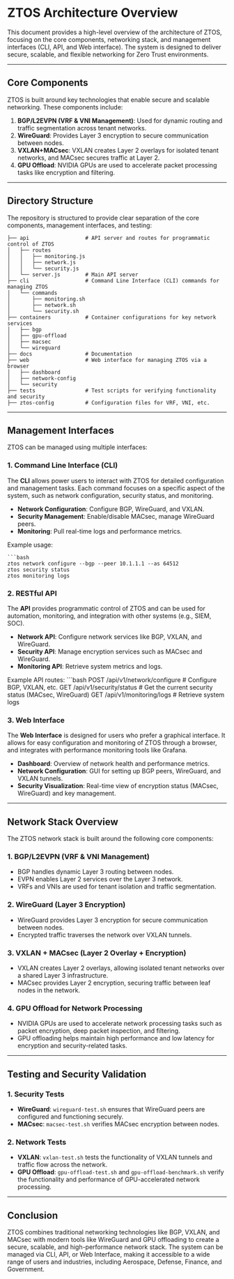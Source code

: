 # ZTOS Architecture Overview

This document provides a high-level overview of the architecture of ZTOS, focusing on the core components, networking stack, and management interfaces (CLI, API, and Web interface). The system is designed to deliver secure, scalable, and flexible networking for Zero Trust environments.

---

## Core Components

ZTOS is built around key technologies that enable secure and scalable networking. These components include:

1. **BGP/L2EVPN (VRF & VNI Management)**: Used for dynamic routing and traffic segmentation across tenant networks.
2. **WireGuard**: Provides Layer 3 encryption to secure communication between nodes.
3. **VXLAN+MACsec**: VXLAN creates Layer 2 overlays for isolated tenant networks, and MACsec secures traffic at Layer 2.
4. **GPU Offload**: NVIDIA GPUs are used to accelerate packet processing tasks like encryption and filtering.

---

## Directory Structure

The repository is structured to provide clear separation of the core components, management interfaces, and testing:

	├── api                  # API server and routes for programmatic control of ZTOS
	│   ├── routes
	│   │   ├── monitoring.js
	│   │   ├── network.js
	│   │   └── security.js
	│   └── server.js        # Main API server
	├── cli                  # Command Line Interface (CLI) commands for managing ZTOS
	│   └── commands
	│       ├── monitoring.sh
	│       ├── network.sh
	│       └── security.sh
	├── containers           # Container configurations for key network services
	│   ├── bgp
	│   ├── gpu-offload
	│   ├── macsec
	│   └── wireguard
	├── docs                 # Documentation
	├── web                  # Web interface for managing ZTOS via a browser
	│   ├── dashboard
	│   ├── network-config
	│   └── security
	├── tests                # Test scripts for verifying functionality and security
	├── ztos-config          # Configuration files for VRF, VNI, etc.


---

## Management Interfaces

ZTOS can be managed using multiple interfaces:

### 1. **Command Line Interface (CLI)**

The **CLI** allows power users to interact with ZTOS for detailed configuration and management tasks. Each command focuses on a specific aspect of the system, such as network configuration, security status, and monitoring.

- **Network Configuration**: Configure BGP, WireGuard, and VXLAN.
- **Security Management**: Enable/disable MACsec, manage WireGuard peers.
- **Monitoring**: Pull real-time logs and performance metrics.

Example usage:

	```bash
	ztos network configure --bgp --peer 10.1.1.1 --as 64512
	ztos security status
	ztos monitoring logs


### 2. **RESTful API**

The **API** provides programmatic control of ZTOS and can be used for automation, monitoring, and integration with other systems (e.g., SIEM, SOC).

- **Network API**: Configure network services like BGP, VXLAN, and WireGuard.
- **Security API**: Manage encryption services such as MACsec and WireGuard.
- **Monitoring API**: Retrieve system metrics and logs.

Example API routes:
	```bash
	POST /api/v1/network/configure   # Configure BGP, VXLAN, etc.
	GET /api/v1/security/status      # Get the current security status (MACsec, WireGuard)
	GET /api/v1/monitoring/logs      # Retrieve system logs


### 3. **Web Interface**

The **Web Interface** is designed for users who prefer a graphical interface. It allows for easy configuration and monitoring of ZTOS through a browser, and integrates with performance monitoring tools like Grafana.

- **Dashboard**: Overview of network health and performance metrics.
- **Network Configuration**: GUI for setting up BGP peers, WireGuard, and VXLAN tunnels.
- **Security Visualization**: Real-time view of encryption status (MACsec, WireGuard) and key management.

---

## Network Stack Overview

The ZTOS network stack is built around the following core components:

### 1. **BGP/L2EVPN (VRF & VNI Management)**
- BGP handles dynamic Layer 3 routing between nodes.
- EVPN enables Layer 2 services over the Layer 3 network.
- VRFs and VNIs are used for tenant isolation and traffic segmentation.

### 2. **WireGuard (Layer 3 Encryption)**
- WireGuard provides Layer 3 encryption for secure communication between nodes.
- Encrypted traffic traverses the network over VXLAN tunnels.

### 3. **VXLAN + MACsec (Layer 2 Overlay + Encryption)**
- VXLAN creates Layer 2 overlays, allowing isolated tenant networks over a shared Layer 3 infrastructure.
- MACsec provides Layer 2 encryption, securing traffic between leaf nodes in the network.

### 4. **GPU Offload for Network Processing**
- NVIDIA GPUs are used to accelerate network processing tasks such as packet encryption, deep packet inspection, and filtering.
- GPU offloading helps maintain high performance and low latency for encryption and security-related tasks.

---

## Testing and Security Validation

### 1. **Security Tests**
- **WireGuard**: `wireguard-test.sh` ensures that WireGuard peers are configured and functioning securely.
- **MACsec**: `macsec-test.sh` verifies MACsec encryption between nodes.

### 2. **Network Tests**
- **VXLAN**: `vxlan-test.sh` tests the functionality of VXLAN tunnels and traffic flow across the network.
- **GPU Offload**: `gpu-offload-test.sh` and `gpu-offload-benchmark.sh` verify the functionality and performance of GPU-accelerated network processing.

---

## Conclusion

ZTOS combines traditional networking technologies like BGP, VXLAN, and MACsec with modern tools like WireGuard and GPU offloading to create a secure, scalable, and high-performance network stack. The system can be managed via CLI, API, or Web Interface, making it accessible to a wide range of users and industries, including Aerospace, Defense, Finance, and Government.

